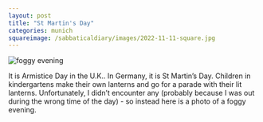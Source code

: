 ```yaml
---
layout: post
title: "St Martin's Day"
categories: munich
squareimage: /sabbaticaldiary/images/2022-11-11-square.jpg
---
```

<img src="/sabbaticaldiary/images/2022-11-11.jpg" alt="foggy evening" class="center">

It is Armistice Day in the U.K.. In Germany, it is St Martin’s Day. Children in kindergartens make their own lanterns and go for a parade with their lit lanterns. Unfortunately, I didn’t encounter any (probably because I was out during the wrong time of the day) - so instead here is a photo of a foggy evening.